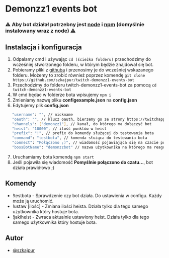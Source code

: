 # Demonzz1 events bot

### ⚠️ Aby bot działał potrzebny jest [node](https://nodejs.org/en/) i [npm](https://www.npmjs.com/get-npm) (domyślnie instalowany wraz z node) ⚠️

## Instalacja i konfiguracja
1. Odpalamy cmd i używając `cd (ścieżka folderu)` przechodzimy do wcześniej stworzonego folderu, w którym będzie znajdował się bot.
2. Pobieramy pliki z [githuba](https://github.com/szkajpur/twitch-demonzz1-events-bot/archive/master.zip) i przenosimy je do wcześniej wskazanego folderu. Możemy to zrobić również poprzez komendę `git clone https://github.com/szkajpur/twitch-demonzz1-events-bot`
3. Przechodzimy do folderu twitch-demonzz1-events-bot za pomocą `cd twitch-demonzz1-events-bot`
4. W cmd będac w folderze bota wpisujemy `npm i`
5. Zmieniamy nazwę pliku **configexample.json** na **config.json**
6. Edytujemy plik **config.json**
```bash
   "username": "", // nickname
   "oauth": "", // klucz oauth, bierzemy go ze strony https://twitchapps.com/tmi/ ! KOPIUJEMY WRAZ Z OAUTH: !
   "channels": ["demonzz1"], // kanał, do którego ma dołączyć bot
   "heist": "10000", // ilość punktów w heist
   "prefix": "!", // prefix do komendy służącej do testowania bota
   "command": "testbota", // komenda służąca do testowania bota
   "connect": "Połączono ;)", // wiadomość pojawiająca się na czacie po połączeniu się bota
   "bossBotName": "demonzzbot" // nazwa użytkownika na którego ma reagować nasz bot
```
7. Uruchamiamy bota komendą `npm start`
8. Jeśli pojawiła się wiadomość **Pomyślnie połączono do czatu...**, bot działa prawidłowo ;)

## Komendy

- !testbota - Sprawdzenie czy bot działa. Do ustawienia w configu. Każdy może ją uruchomić.
- !ustaw [ilość] - Zmiana ilości heista. Działa tylko dla tego samego użytkownika który hostuje bota.
- !jakiheist - Zwraca aktualnie ustawiony heist. Działa tylko dla tego samego użytkownika który hostuje bota.


## Autor

- [@szkajpur](https://www.twitch.tv/szkajpur)
